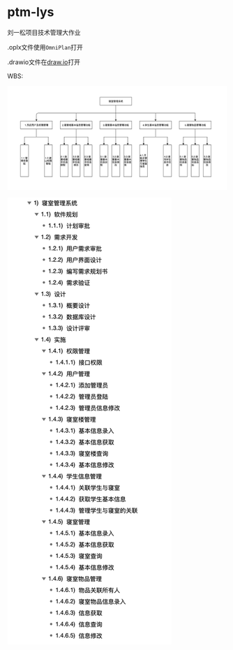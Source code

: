 # ptm-lys
刘一松项目技术管理大作业

.oplx文件使用`OmniPlan`打开

.drawio文件在[draw.io](https://www.draw.io)打开

WBS:

![WBS结构图](https://github.com/somelou/ptm-lys/blob/master/pic/WBS1.png)

![WBS列表](https://github.com/somelou/ptm-lys/blob/master/pic/WBS-list.png)
